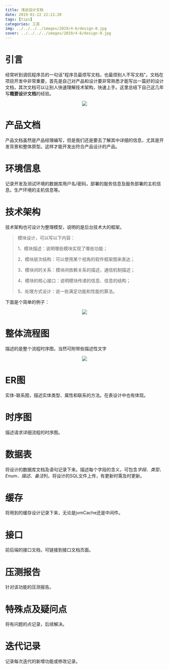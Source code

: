 ```yaml
---
title: 浅谈设计文档
date: 2019-01-22 22:21:20
tags: [tips]
categories: 工具
img: ../../../../images/2019/4-6/design-0.jpg
cover: ../../../../images/2019/4-6/design-0.jpg
---
```


# 引言

经常听到调侃程序员的一句话"程序员最烦写文档，也最烦别人不写文档"。文档在项目开发中非常重要，首先是自己对产品和设计要非常熟悉才能写出一篇好的设计文档，其次文档可以让别人快速理解技术架构，快速上手。这里总结下自己这几年写**概要设计文档**的经验。<div align=center><img src="../../../../images/2019/4-6/design-0.jpg" algin="center"/></div><!-- more -->

# 产品文档

产品文档虽然是产品经理编写，但是我们还是要去了解其中详细的信息，尤其是开发背景和整体原型。这样才能开发出符合产品设计的产品。

# 环境信息

记录开发及测试环境的数据库用户名/密码，部署的服务信息及服务部署的主机信息。生产环境的主机信息等。

# 技术架构

技术架构也可设计为整理模型，说明的是后台技术大的框架。

> 模块设计，可以写以下内容：    
>
> 1、模块描述：说明哪些模块实现了哪些功能；    
>
> 2、模块层次结构：可以使用某个视角的软件框架图来表达；    
>
> 3、模块间的关系：模块间依赖关系的描述，通信机制描述；
>
>  4、模块的核心接口：说明模块传递的信息、信息的结构；
>
> 5、处理方式设计：说一些满足功能和性能的算法。

下面是个简单的例子：

<div align=center><img src="../../../../images/2019/4-6/design-3.jpg" algin="center"/></div>

# 整体流程图

 描述的是整个流程时序图，当然可附带些描述性文字

<div align=center><img src="../../../../images/2019/4-6/design-2.png" algin="center"/></div>

# ER图

实体-联系图，描述实体类型、属性和联系的方法。在表设计中也有体现。

# 时序图

描述请求详细流程的时序图。

# 数据表

将设计的数据库文档及语句记录下来。描述每个字段的含义，可包含*字段、类型、Enum、描述、备注*列，将设计的SQL文件上传，有更新时需及时更新。

# 缓存

将用到的缓存设计记录下来，无论是jvmCache还是中间件。

# 接口

前后端的接口文档，可链接到接口文档页面。

# 压测报告

针对该功能的压测报告。

# 特殊点及疑问点

 将有问题的点记录，后续解决。

# 迭代记录

记录每次迭代的新增功能或修改记录。